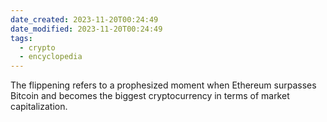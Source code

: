 ```yaml
---
date_created: 2023-11-20T00:24:49
date_modified: 2023-11-20T00:24:49
tags:
  - crypto
  - encyclopedia
---
```

The flippening refers to a prophesized moment when Ethereum surpasses Bitcoin and becomes the biggest cryptocurrency in terms of market capitalization.